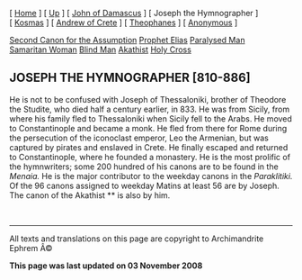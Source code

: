 \[ [Home](index.md) \] \[ [Up](canons.md) \] \[ [John of Damascus](john-dam.md) \] \[ Joseph the Hymnographer \] \[ [Kosmas](kosmas.md) \] \[ [Andrew of Crete](and-crete.md) \] \[ [Theophanes](theophan.md) \] \[ [Anonymous](anonymou.md) \]

[Second Canon for the Assumption](asccan2.md)
[Prophet Elias](20julcan2.md)
[Paralysed Man](ParalCan.md)
[Samaritan Woman](SamarCan.md)
[Blind Man](BlindCanon.md)
[Akathist](akathist.md)
[Holy Cross](1augcan1.md)

JOSEPH THE HYMNOGRAPHER \[810-886\]
-----------------------------------

He is not to be confused with Joseph of Thessaloniki, brother of Theodore the Studite, who died half a century earlier, in 833. He was from Sicily, from where his family fled to Thessaloniki when Sicily fell to the Arabs. He moved to Constantinople and became a monk. He fled from there for Rome during the persecution of the iconoclast emperor, Leo the Armenian, but was captured by pirates and enslaved in Crete. He finally escaped and returned to Constantinople, where he founded a monastery. He is the most prolific of the hymnwriters; some 200 hundred of his canons are to be found in the *Menaia.* He is the major contributor to the weekday canons in the *Paraklitiki.* Of the 96 canons assigned to weekday Matins at least 56 are by Joseph. The canon of the Akathist ** is also by him.

 

------------------------------------------------------------------------

All texts and translations on this page are copyright to
Archimandrite Ephrem Â©

**This page was last updated on 03 November 2008**
